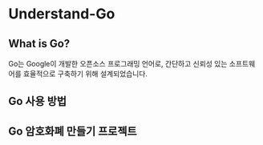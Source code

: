 # Understand-Go

## What is Go?
Go는 Google이 개발한 오픈소스 프로그래밍 언어로, 간단하고 신뢰성 있는 소프트웨어를 효율적으로 구축하기 위해 설계되었습니다.

## Go 사용 방법
## Go 암호화폐 만들기 프로젝트
